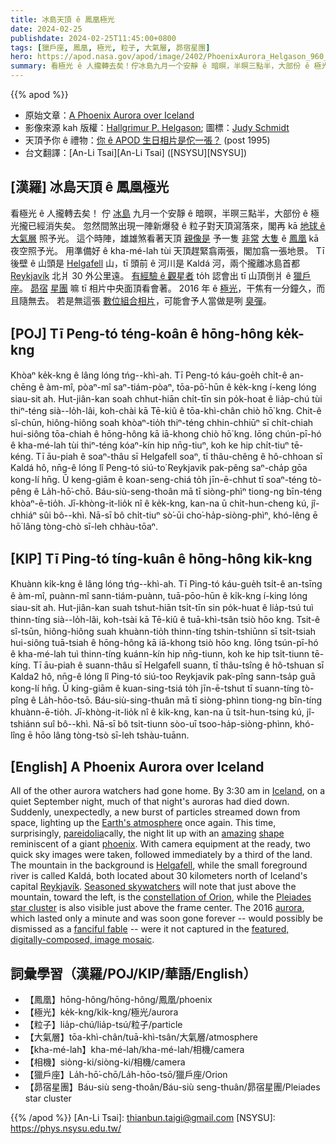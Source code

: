 ```yaml
---
title: 冰島天頂 ê 鳳凰極光
date: 2024-02-25
publishdate: 2024-02-25T11:45:00+0800
tags: [獵戶座, 鳳凰, 極光, 粒子, 大氣層, 昴宿星團]
hero: https://apod.nasa.gov/apod/image/2402/PhoenixAurora_Helgason_960_annotated.jpg
summary: 看極光 ê 人攏轉去矣！佇冰島九月一个安靜 ê 暗暝，半暝三點半，大部份 ê 極光攏已經消失矣。
---
```


{{% apod %}}

- 原始文章：[A Phoenix Aurora over Iceland](https://apod.nasa.gov/apod/ap240225.html)
- 影像來源 kah 版權：[Hallgrimur P. Helgason](https://www.facebook.com/IcelandicPhotos/); 圖標：[Judy Schmidt](https://geckzilla.com/)
- 天頂予你 ê 禮物：[你 ê APOD 生日相片是佗一張？](https://apod.nasa.gov/apod/calendar/allyears.html) (post 1995)
- 台文翻譯：[An-Li Tsai][An-Li Tsai] ([NSYSU][NSYSU])

## [漢羅] 冰島天頂 ê 鳳凰極光
看極光 ê 人攏轉去矣！
佇 [冰島][Iceland] 九月一个安靜 ê 暗暝，半暝三點半，大部份 ê 極光攏已經消失矣。
忽然間煞出現一陣新爆發 ê 粒子對天頂瀉落來，閣再 kā [地球 ê 大氣層][Earth's atmosphere] 照予光。
這个時陣，雄雄煞看著天頂 [親像是][pareidolia] 予一隻 [非常][amazing] [大隻][shape] ê [鳳凰][phoenix] kā 夜空照予光。
用準備好 ê kha-mé-lah tùi 天頂趕緊翕兩張，閣加翕一張地景。
Tī 後壁 ê 山頭是 [Helgafell][Helgafell] 山，tī 頭前 ê 河川是 Kaldá 河，兩个攏離冰島首都 [Reykjavík][Reykjavík] 北爿 30 外公里遠。
[有經驗 ê 觀星者][Seasoned skywatchers]  to̍h 認會出 tī 山頂倒爿 ê [獵戶座][constellation of Orion]。
[昴宿][Pleiades] [星團][star cluster] 嘛 tī 相片中央面頂看會著。
2016 年 ê [極光][aurora]，干焦有一分鐘久，而且隨無去。
若是無這張 [數位組合相片][featured, digitally-composed, image mosaic]，可能會予人當做是咧 [臭彈][fanciful fable]。

## [POJ] Tī Peng-tó téng-koân ê hōng-hông ke̍k-kng
Khòaⁿ ke̍k-kng ê lâng lóng tńg--khì-ah. Tī Peng-tó káu-goe̍h chi̍t-ê an-chēng ê àm-mî, pòaⁿ-mî saⁿ-tiám-pòaⁿ, tōa-pō͘-hūn ê ke̍k-kng í-keng lóng siau-sit ah. Hut-jiân-kan soah chhut-hiān chi̍t-tīn sin po̍k-hoat ê lia̍p-chú tùi thiⁿ-téng sià--lo̍h-lâi, koh-chài kā Tē-kiû ê tōa-khì-chân chiò hō͘ kng. Chit-ê sî-chūn, hiông-hiông soah khòaⁿ-tio̍h thiⁿ-téng chhin-chhiūⁿ sī chi̍t-chiah hui-siông tōa-chiah ê hōng-hông kā iā-khong chiò hō͘ kng. Iōng chún-pī-hó ê kha-mé-lah tùi thiⁿ-téng kóaⁿ-kín hip nn̄g-tiuⁿ, koh ke hip chi̍t-tiuⁿ tē-kéng. Tī āu-piah ê soaⁿ-thâu sī Helgafell soaⁿ, tī thâu-chêng ê hô-chhoan sī Kaldá hô, nn̄g-ê lóng lî Peng-tó siú-to͘ Reykjavik pak-pêng saⁿ-cha̍p gōa kong-lí hn̄g. Ū keng-giām ê koan-seng-chiá to̍h jīn-ē-chhut tī soaⁿ-téng tò-pêng ê La̍h-hō͘-chō. Báu-siù-seng-thoân mā tī siòng-phìⁿ tiong-ng bīn-téng khòaⁿ-ē-tio̍h. Jī-khòng-it-lio̍k nî ê ke̍k-kng, kan-na ū chi̍t-hun-cheng kú, jî-chhiáⁿ sûi bô--khì. Nā-sī bô chi̍t-tiuⁿ sò͘-ūi cho͘-ha̍p-siòng-phìⁿ, khó-lêng ē hō͘ lâng tòng-chò sī-leh chhàu-tōaⁿ.

## [KIP] Tī Ping-tó tíng-kuân ê hōng-hông ki̍k-kng
Khuànn ki̍k-kng ê lâng lóng tńg--khì-ah. Tī Ping-tó káu-gue̍h tsi̍t-ê an-tsīng ê àm-mî, puànn-mî sann-tiám-puànn, tuā-pōo-hūn ê ki̍k-kng í-king lóng siau-sit ah. Hut-jiân-kan suah tshut-hiān tsi̍t-tīn sin po̍k-huat ê lia̍p-tsú tuì thinn-tíng sià--lo̍h-lâi, koh-tsài kā Tē-kiû ê tuā-khì-tsân tsiò hōo kng. Tsit-ê sî-tsūn, hiông-hiông suah khuànn-tio̍h thinn-tíng tshin-tshiūnn sī tsi̍t-tsiah hui-siông tuā-tsiah ê hōng-hông kā iā-khong tsiò hōo kng. Iōng tsún-pī-hó ê kha-mé-lah tuì thinn-tíng kuánn-kín hip nn̄g-tiunn, koh ke hip tsi̍t-tiunn tē-kíng. Tī āu-piah ê suann-thâu sī Helgafell suann, tī thâu-tsîng ê hô-tshuan sī Kalda2 hô, nn̄g-ê lóng lî Ping-tó siú-too Reykjavik pak-pîng sann-tsa̍p guā kong-lí hn̄g. Ū king-giām ê kuan-sing-tsiá to̍h jīn-ē-tshut tī suann-tíng tò-pîng ê La̍h-hōo-tsō. Báu-siù-sing-thuân mā tī siòng-phìnn tiong-ng bīn-tíng khuànn-ē-tio̍h. Jī-khòng-it-lio̍k nî ê ki̍k-kng, kan-na ū tsi̍t-hun-tsing kú, jî-tshiánn suî bô--khì. Nā-sī bô tsi̍t-tiunn sòo-uī tsoo-ha̍p-siòng-phìnn, khó-lîng ē hōo lâng tòng-tsò sī-leh tshàu-tuānn.

## [English] A Phoenix Aurora over Iceland
All of the other aurora watchers had gone home.
By 3:30 am in [Iceland][Iceland], on a quiet September night, much of that night's auroras had died down.
Suddenly, unexpectedly, a new burst of particles streamed down from space, lighting up the [Earth's atmosphere][Earth's atmosphere] once again.
This time, surprisingly, [pareidolia][pareidolia]cally, the night lit up with an [amazing][amazing] [shape][shape] reminiscent of a giant [phoenix][phoenix].
With camera equipment at the ready, two quick sky images were taken, followed immediately by a third of the land.
The mountain in the background is [Helgafell][Helgafell], while the small foreground river is called Kaldá, both located about 30 kilometers north of Iceland's capital [Reykjavík][Reykjavík].
[Seasoned skywatchers][Seasoned skywatchers] will note that just above the mountain, toward the left, is the [constellation of Orion][constellation of Orion], while the [Pleiades][Pleiades] [star cluster][star cluster] is also visible just above the frame center.
The 2016 [aurora][aurora], which lasted only a minute and was soon gone forever -- would possibly be dismissed as a [fanciful fable][fanciful fable] -- were it not captured in the [featured, digitally-composed, image mosaic][featured, digitally-composed, image mosaic].

## 詞彙學習（漢羅/POJ/KIP/華語/English）
- 【鳳凰】hōng-hông/hōng-hông/鳳凰/phoenix
- 【極光】ke̍k-kng/ki̍k-kng/極光/aurora
- 【粒子】lia̍p-chú/lia̍p-tsú/粒子/particle
- 【大氣層】tōa-khì-chân/tuā-khì-tsân/大氣層/atmosphere
- 【kha-mé-lah】kha-mé-lah/kha-mé-lah/相機/camera
- 【相機】siòng-ki/siòng-ki/相機/camera
- 【獵戶座】La̍h-hō͘-chō/La̍h-hōo-tsō/獵戶座/Orion
- 【昴宿星團】Báu-siù seng-thoân/Báu-siù seng-thuân/昴宿星團/Pleiades star cluster

{{% /apod %}}
[An-Li Tsai]: thianbun.taigi@gmail.com
[NSYSU]: https://phys.nsysu.edu.tw/

[copyright]: https://apod.nasa.gov/apod/fap/lib/about_apod.html#srapply
[License]: https://creativecommons.org/licenses/by/3.0/

[Iceland]:https://en.wikipedia.org/wiki/Iceland
[Earth's atmosphere]:http://www.nasa.gov/mission_pages/sunearth/science/atmosphere-layers2.html
[pareidolia]:https://en.wikipedia.org/wiki/Pareidolia
[amazing]:https://apod.nasa.gov/apod/ap140429.html
[shape]:https://apod.nasa.gov/apod/ap121003.html
[phoenix]:https://en.wikipedia.org/wiki/Phoenix_(mythology)
[Helgafell]:https://www.youtube.com/watch?v=3BuhpUn0LsE
[Reykjavík]:https://youtu.be/-5exa7svE5Y
[Seasoned skywatchers]:https://c2.staticflickr.com/8/7071/7180595308_f6ba60d0b8_b.jpg
[constellation of Orion]:https://apod.nasa.gov/apod/ap101117.html
[Pleiades]:https://apod.nasa.gov/apod/ap140225.html
[star cluster]:http://asterisk.apod.com/viewtopic.php?f=24&t=18009
[aurora]:https://spaceplace.nasa.gov/aurora/
[fanciful fable]:https://en.wikipedia.org/wiki/Tall_tale
[featured, digitally-composed, image mosaic]:https://www.facebook.com/Icelandic.Photos/photos/pb.1859684057503918.-2207520000.1458064624./2130278890444432/
